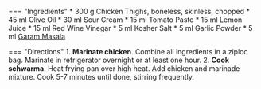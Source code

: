 === "Ingredients"
    * 300 g Chicken Thighs, boneless, skinless, chopped
    * 45 ml Olive Oil
    * 30 ml Sour Cream
    * 15 ml Tomato Paste
    * 15 ml Lemon Juice
    * 15 ml Red Wine Vinegar
    * 5 ml Kosher Salt
    * 5 ml Garlic Powder
    * 5 ml [Garam Masala](../seasonings/garam-masala.md)

=== "Directions"
    1. **Marinate chicken**. Combine all ingredients in a ziploc bag. Marinate in refrigerator overnight or at least one hour.
    2. **Cook schwarma**. Heat frying pan over high heat. Add chicken and marinade mixture. Cook 5-7 minutes until done, stirring frequently.

[^1]:
    *Chef Ahmad's Kitchen.* ["Chicken Shawarma and Lebanese Bread."](https://www.youtube.com/watch?v=Im6JH8-ZcgI) 9 August 2017. Accessed October 2020.
